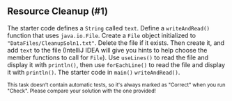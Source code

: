 ## Resource Cleanup (#1)

The starter code defines a `String` called `text`. Define a `writeAndRead()`
function that uses `java.io.File`. Create a `File` object initialized to
`"DataFiles/CleanupSoln1.txt"`. Delete the file if it exists. Then create it,
and add `text` to the file (IntelliJ IDEA will give you hints to help choose
the member functions to call for `File`). Use `useLines()` to read the file and
display it with `println()`, then use `forEachLine()` to read the file and
display it with `println()`. The starter code in `main()` 
`writeAndRead()`.

<sub> This task doesn't contain automatic tests,
so it's always marked as "Correct" when you run "Check".
Please compare your solution with the one provided! </sub>
